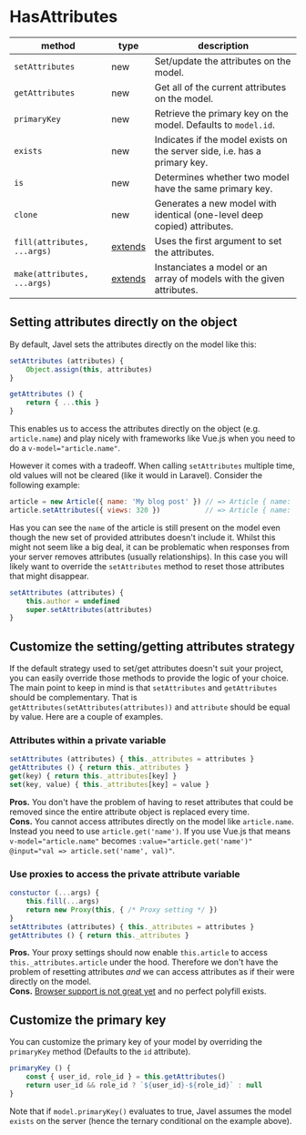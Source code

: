 # HasAttributes

| method | type | description |
| - | - | - |
| `setAttributes` | new | Set/update the attributes on the model. |
| `getAttributes` | new | Get all of the current attributes on the model. |
| `primaryKey` | new | Retrieve the primary key on the model. Defaults to `model.id`. |
| `exists` | new | Indicates if the model exists on the server side, i.e. has a primary key. |
| `is` | new | 	Determines whether two model have the same primary key.  |
| `clone` | new | Generates a new model with identical (one-level deep copied) attributes. |
| `fill(attributes, ...args)` | [extends](lifecycle.md) | Uses the first argument to set the attributes. |
| `make(attributes, ...args)` | [extends](lifecycle.md) | Instanciates a model or an array of models with the given attributes. |

## Setting attributes directly on the object

By default, Javel sets the attributes directly on the model like this:

```js
setAttributes (attributes) {
    Object.assign(this, attributes)
}

getAttributes () {
    return { ...this }
}
```

This enables us to access the attributes directly on the object (e.g. `article.name`) and play nicely with frameworks like Vue.js when you need to do a `v-model="article.name"`.

However it comes with a tradeoff. When calling `setAttributes` multiple time, old values will not be cleared (like it would in Laravel). Consider the following example:

```js
article = new Article({ name: 'My blog post' }) // => Article { name: 'My blog post' }
article.setAttributes({ views: 320 })           // => Article { name: 'My blog post', views: 320 }
```

Has you can see the `name` of the article is still present on the model even though the new set of provided attributes doesn't include it. Whilst this might not seem like a big deal, it can be problematic when responses from your server removes attributes (usually relationships). In this case you will likely want to override the `setAttributes` method to reset those attributes that might disappear.

```js
setAttributes (attributes) {
    this.author = undefined
    super.setAttributes(attributes)
}
```

## Customize the setting/getting attributes strategy

If the default strategy used to set/get attributes doesn't suit your project, you can easily override those methods to provide the logic of your choice. The main point to keep in mind is that `setAttributes` and `getAttributes` should be complementary. That is `getAttributes(setAttributes(attributes))` and `attribute` should be equal by value. Here are a couple of examples.

### Attributes within a private variable

```js
setAttributes (attributes) { this._attributes = attributes }
getAttributes () { return this._attributes }
get(key) { return this._attributes[key] }
set(key, value) { this._attributes[key] = value }
```

**Pros.** You don't have the problem of having to reset attributes that could be removed since the entire attribute object is replaced every time. \
**Cons.** You cannot access attributes directly on the model like `article.name`. Instead you need to use `article.get('name')`. If you use Vue.js that means `v-model="article.name"` becomes `:value="article.get('name')" @input="val => article.set('name', val)"`.

### Use proxies to access the private attribute variable

```js
constuctor (...args) {
    this.fill(...args)
    return new Proxy(this, { /* Proxy setting */ })
}
setAttributes (attributes) { this._attributes = attributes }
getAttributes () { return this._attributes }
```

**Pros.** Your proxy settings should now enable `this.article` to access `this._attributes.article` under the hood. Therefore we don't have the problem of resetting attributes *and* we can access attributes as if their were directly on the model. \
**Cons.** [Browser support is not great yet](https://caniuse.com/#feat=proxy) and no perfect polyfill exists.

## Customize the primary key

You can customize the primary key of your model by overriding the `primaryKey` method (Defaults to the `id` attribute).

```js
primaryKey () {
    const { user_id, role_id } = this.getAttributes()
    return user_id && role_id ? `${user_id}-${role_id}` : null
}
```

Note that if `model.primaryKey()` evaluates to true, Javel assumes the model `exists` on the server (hence the ternary conditional on the example above).
